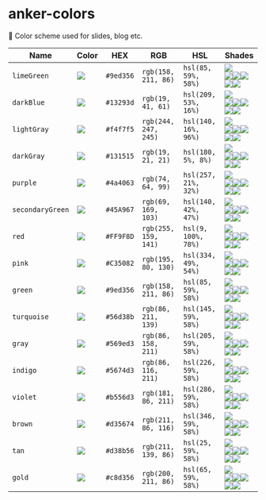 # anker-colors
🌈  Color scheme used for slides, blog etc.

| Name | Color | HEX | RGB | HSL | Shades |
|---|---|---|---|---|---|
| `limeGreen` | ![](http://via.placeholder.com/50/9ed356/9ed356) | `#9ed356` | `rgb(158, 211, 86)` | `hsl(85, 59%, 58%)` | ![](http://via.placeholder.com/125/9ed356/9ed356)<br/>![](http://via.placeholder.com/25/e0f1ca/e0f1ca)![](http://via.placeholder.com/25/bfe290/bfe290)![](http://via.placeholder.com/25/9ed356/9ed356)![](http://via.placeholder.com/25/7ab22e/7ab22e)![](http://via.placeholder.com/25/52781f/52781f) |
| `darkBlue` | ![](http://via.placeholder.com/50/13293d/13293d) | `#13293d` | `rgb(19, 41, 61)` | `hsl(209, 53%, 16%)` | ![](http://via.placeholder.com/125/13293d/13293d)<br/>![](http://via.placeholder.com/25/cddfef/cddfef)![](http://via.placeholder.com/25/3674ac/3674ac)![](http://via.placeholder.com/25/13293d/13293d)![](http://via.placeholder.com/25/244e75/244e75)![](http://via.placeholder.com/25/020405/020405) |
| `lightGray` | ![](http://via.placeholder.com/50/f4f7f5/f4f7f5) | `#f4f7f5` | `rgb(244, 247, 245)` | `hsl(140, 16%, 96%)` | ![](http://via.placeholder.com/125/f4f7f5/f4f7f5)<br/>![](http://via.placeholder.com/25/cad8cf/cad8cf)![](http://via.placeholder.com/25/a0baa8/a0baa8)![](http://via.placeholder.com/25/f4f7f5/f4f7f5)![](http://via.placeholder.com/25/35493c/35493c)![](http://via.placeholder.com/25/171f1a/171f1a) |
| `darkGray` | ![](http://via.placeholder.com/50/131515/131515) | `#131515` | `rgb(19, 21, 21)` | `hsl(180, 5%, 8%)` | ![](http://via.placeholder.com/125/131515/131515)<br/>![](http://via.placeholder.com/25/eeefef/eeefef)![](http://via.placeholder.com/25/c7cdcd/c7cdcd)![](http://via.placeholder.com/25/131515/131515)![](http://via.placeholder.com/25/586161/586161)![](http://via.placeholder.com/25/363b3b/363b3b) |
| `purple` | ![](http://via.placeholder.com/50/4a4063/4a4063) | `#4a4063` | `rgb(74, 64, 99)` | `hsl(257, 21%, 32%)` | ![](http://via.placeholder.com/125/4a4063/4a4063)<br/>![](http://via.placeholder.com/25/9185b0/9185b0)![](http://via.placeholder.com/25/6b5d8f/6b5d8f)![](http://via.placeholder.com/25/4a4063/4a4063)![](http://via.placeholder.com/25/292337/292337)![](http://via.placeholder.com/25/08070a/08070a) |
| `secondaryGreen` | ![](http://via.placeholder.com/50/45A967/45A967) | `#45A967` | `rgb(69, 169, 103)` | `hsl(140, 42%, 47%)` | ![](http://via.placeholder.com/125/45A967/45A967)<br/>![](http://via.placeholder.com/25/a5dab7/a5dab7)![](http://via.placeholder.com/25/72c58e/72c58e)![](http://via.placeholder.com/25/45A967/45A967)![](http://via.placeholder.com/25/45a967/45a967)![](http://via.placeholder.com/25/307547/307547) |
| `red` | ![](http://via.placeholder.com/50/FF9F8D/FF9F8D) | `#FF9F8D` | `rgb(255, 159, 141)` | `hsl(9, 100%, 78%)` | ![](http://via.placeholder.com/125/FF9F8D/FF9F8D)<br/>![](http://via.placeholder.com/25/ffdcd6/ffdcd6)![](http://via.placeholder.com/25/ff9f8d/ff9f8d)![](http://via.placeholder.com/25/FF9F8D/FF9F8D)![](http://via.placeholder.com/25/ff6244/ff6244)![](http://via.placeholder.com/25/fa2800/fa2800) |
| `pink` | ![](http://via.placeholder.com/50/C35082/C35082) | `#C35082` | `rgb(195, 80, 130)` | `hsl(334, 49%, 54%)` | ![](http://via.placeholder.com/125/C35082/C35082)<br/>![](http://via.placeholder.com/25/e8bdcf/e8bdcf)![](http://via.placeholder.com/25/d686a9/d686a9)![](http://via.placeholder.com/25/C35082/C35082)![](http://via.placeholder.com/25/c35082/c35082)![](http://via.placeholder.com/25/97345f/97345f) |
| `green` | ![](http://via.placeholder.com/50/9ed356/9ed356) | `#9ed356` | `rgb(158, 211, 86)` | `hsl(85, 59%, 58%)` | ![](http://via.placeholder.com/125/9ed356/9ed356)<br/>![](http://via.placeholder.com/25/e0f1ca/e0f1ca)![](http://via.placeholder.com/25/bfe290/bfe290)![](http://via.placeholder.com/25/9ed356/9ed356)![](http://via.placeholder.com/25/7ab22e/7ab22e)![](http://via.placeholder.com/25/52781f/52781f) |
| `turquoise` | ![](http://via.placeholder.com/50/56d38b/56d38b) | `#56d38b` | `rgb(86, 211, 139)` | `hsl(145, 59%, 58%)` | ![](http://via.placeholder.com/125/56d38b/56d38b)<br/>![](http://via.placeholder.com/25/caf1da/caf1da)![](http://via.placeholder.com/25/90e2b3/90e2b3)![](http://via.placeholder.com/25/56d38b/56d38b)![](http://via.placeholder.com/25/2eb266/2eb266)![](http://via.placeholder.com/25/1f7845/1f7845) |
| `gray` | ![](http://via.placeholder.com/50/569ed3/569ed3) | `#569ed3` | `rgb(86, 158, 211)` | `hsl(205, 59%, 58%)` | ![](http://via.placeholder.com/125/569ed3/569ed3)<br/>![](http://via.placeholder.com/25/cae0f1/cae0f1)![](http://via.placeholder.com/25/90bfe2/90bfe2)![](http://via.placeholder.com/25/569ed3/569ed3)![](http://via.placeholder.com/25/2e7ab2/2e7ab2)![](http://via.placeholder.com/25/1f5278/1f5278) |
| `indigo` | ![](http://via.placeholder.com/50/5674d3/5674d3) | `#5674d3` | `rgb(86, 116, 211)` | `hsl(226, 59%, 58%)` | ![](http://via.placeholder.com/125/5674d3/5674d3)<br/>![](http://via.placeholder.com/25/cad3f1/cad3f1)![](http://via.placeholder.com/25/90a4e2/90a4e2)![](http://via.placeholder.com/25/5674d3/5674d3)![](http://via.placeholder.com/25/2e4eb2/2e4eb2)![](http://via.placeholder.com/25/1f3578/1f3578) |
| `violet` | ![](http://via.placeholder.com/50/b556d3/b556d3) | `#b556d3` | `rgb(181, 86, 211)` | `hsl(286, 59%, 58%)` | ![](http://via.placeholder.com/125/b556d3/b556d3)<br/>![](http://via.placeholder.com/25/e8caf1/e8caf1)![](http://via.placeholder.com/25/ce90e2/ce90e2)![](http://via.placeholder.com/25/b556d3/b556d3)![](http://via.placeholder.com/25/922eb2/922eb2)![](http://via.placeholder.com/25/631f78/631f78) |
| `brown` | ![](http://via.placeholder.com/50/d35674/d35674) | `#d35674` | `rgb(211, 86, 116)` | `hsl(346, 59%, 58%)` | ![](http://via.placeholder.com/125/d35674/d35674)<br/>![](http://via.placeholder.com/25/f1cad3/f1cad3)![](http://via.placeholder.com/25/e290a4/e290a4)![](http://via.placeholder.com/25/d35674/d35674)![](http://via.placeholder.com/25/b22e4e/b22e4e)![](http://via.placeholder.com/25/781f35/781f35) |
| `tan` | ![](http://via.placeholder.com/50/d38b56/d38b56) | `#d38b56` | `rgb(211, 139, 86)` | `hsl(25, 59%, 58%)` | ![](http://via.placeholder.com/125/d38b56/d38b56)<br/>![](http://via.placeholder.com/25/f1daca/f1daca)![](http://via.placeholder.com/25/e2b390/e2b390)![](http://via.placeholder.com/25/d38b56/d38b56)![](http://via.placeholder.com/25/b2662e/b2662e)![](http://via.placeholder.com/25/78451f/78451f) |
| `gold` | ![](http://via.placeholder.com/50/c8d356/c8d356) | `#c8d356` | `rgb(200, 211, 86)` | `hsl(65, 59%, 58%)` | ![](http://via.placeholder.com/125/c8d356/c8d356)<br/>![](http://via.placeholder.com/25/eef1ca/eef1ca)![](http://via.placeholder.com/25/dbe290/dbe290)![](http://via.placeholder.com/25/c8d356/c8d356)![](http://via.placeholder.com/25/a6b22e/a6b22e)![](http://via.placeholder.com/25/70781f/70781f) |
